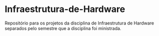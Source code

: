 # Infraestrutura-de-Hardware
Repositório para os projetos da disciplina de Infraestrutura de Hardware separados pelo semestre que a disciplina foi ministrada.
